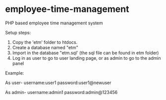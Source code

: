 # employee-time-management
PHP based employee time management system

Setup steps:
1. Copy the 'etm' folder to htdocs.
2. Create a database named "etm"
3. Import in the database "etm.sql' (the sql file can be found in etm folder)
4. Log in as user to go to user landing page, or as admin to go to the admin panel

Example: 

As user- 
username:user1
password:user1@newuser

As admin-
username:admin1
password:admin@123456
